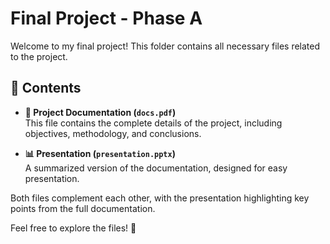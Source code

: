 # Final Project - Phase A

Welcome to my final project! This folder contains all necessary files related to the project.

## 📂 Contents

- **📄 Project Documentation (`docs.pdf`)**  
  This file contains the complete details of the project, including objectives, methodology, and conclusions.

- **📊 Presentation (`presentation.pptx`)**  
  A summarized version of the documentation, designed for easy presentation.

Both files complement each other, with the presentation highlighting key points from the full documentation.

Feel free to explore the files! 🚀
